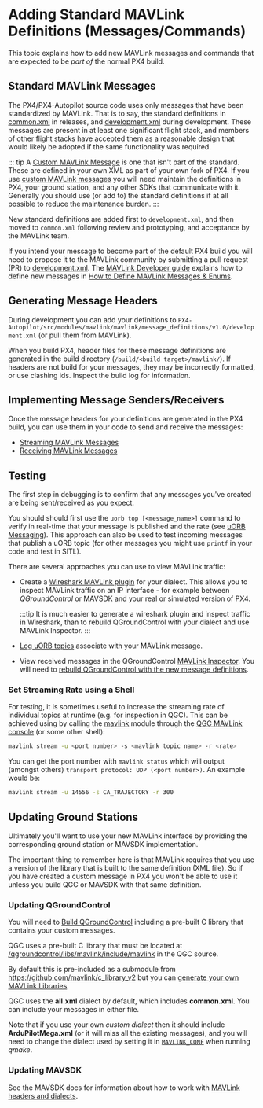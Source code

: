 # Adding Standard MAVLink Definitions (Messages/Commands)

This topic explains how to add new MAVLink messages and commands that are expected to be _part of_ the normal PX4 build.

## Standard MAVLink Messages

The PX4/PX4-Autopilot source code uses only messages that have been standardized by MAVLink.
That is to say, the standard definitions in [common.xml](https://mavlink.io/en/messages/common.html) in releases, and [development.xml](https://mavlink.io/en/messages/development.html) during development.
These messages are present in at least one significant flight stack, and members of other flight stacks have accepted them as a reasonable design that would likely be adopted if the same functionality was required.

::: tip
A [Custom MAVLink Message](../mavlink/custom_messages.md) is one that isn't part of the standard.
These are defined in your own XML as part of your own fork of PX4.
If you use [custom MAVLink messages](../mavlink/custom_messages.md) you will need maintain the definitions in PX4, your ground station, and any other SDKs that communicate with it.
Generally you should use (or add to) the standard definitions if at all possible to reduce the maintenance burden.
:::

New standard definitions are added first to `development.xml`, and then moved to `common.xml` following review and prototyping, and acceptance by the MAVLink team.

If you intend your message to become part of the default PX4 build you will need to propose it to the MAVLink community by submitting a pull request (PR) to [development.xml](https://github.com/mavlink/mavlink/blob/master/message_definitions/v1.0/development.xml).
The [MAVLink Developer guide](https://mavlink.io/en/getting_started/) explains how to define new messages in [How to Define MAVLink Messages & Enums](https://mavlink.io/en/guide/define_xml_element.html).

## Generating Message Headers

During development you can add your definitions to `PX4-Autopilot/src/modules/mavlink/mavlink/message_definitions/v1.0/development.xml` (or pull them from MAVLink).

When you build PX4, header files for these message definitions are generated in the build directory (`/build/<build target>/mavlink/`).
If headers are not build for your messages, they may be incorrectly formatted, or use clashing ids.
Inspect the build log for information.

## Implementing Message Senders/Receivers

Once the message headers for your definitions are generated in the PX4 build, you can use them in your code to send and receive the messages:

- [Streaming MAVLink Messages](../mavlink/streaming_messages.md)
- [Receiving MAVLink Messages](../mavlink/receiving_messages.md)

## Testing

The first step in debugging is to confirm that any messages you've created are being sent/received as you expect.

You should should first use the `uorb top [<message_name>]` command to verify in real-time that your message is published and the rate (see [uORB Messaging](../middleware/uorb.md#uorb-top-command)).
This approach can also be used to test incoming messages that publish a uORB topic (for other messages you might use `printf` in your code and test in SITL).

There are several approaches you can use to view MAVLink traffic:

- Create a [Wireshark MAVLink plugin](https://mavlink.io/en/guide/wireshark.html) for your dialect.
  This allows you to inspect MAVLink traffic on an IP interface - for example between _QGroundControl_ or MAVSDK and your real or simulated version of PX4.

  :::tip
  It is much easier to generate a wireshark plugin and inspect traffic in Wireshark, than to rebuild QGroundControl with your dialect and use MAVLink Inspector.
  :::

- [Log uORB topics](../dev_log/logging.md) associate with your MAVLink message.
- View received messages in the QGroundControl [MAVLink Inspector](https://docs.qgroundcontrol.com/master/en/qgc-user-guide/analyze_view/mavlink_inspector.html).
  You will need to [rebuild QGroundControl with the new message definitions](#updating-ground-stations).

### Set Streaming Rate using a Shell

For testing, it is sometimes useful to increase the streaming rate of individual topics at runtime (e.g. for inspection in QGC).
This can be achieved using by calling the [mavlink](../modules/modules_communication.md#mavlink) module through the [QGC MAVLink console](https://docs.qgroundcontrol.com/master/en/qgc-user-guide/analyze_view/mavlink_console.html) (or some other shell):

```sh
mavlink stream -u <port number> -s <mavlink topic name> -r <rate>
```

You can get the port number with `mavlink status` which will output (amongst others) `transport protocol: UDP (<port number>)`.
An example would be:

```sh
mavlink stream -u 14556 -s CA_TRAJECTORY -r 300
```

## Updating Ground Stations

Ultimately you'll want to use your new MAVLink interface by providing the corresponding ground station or MAVSDK implementation.

The important thing to remember here is that MAVLink requires that you use a version of the library that is built to the same definition (XML file).
So if you have created a custom message in PX4 you won't be able to use it unless you build QGC or MAVSDK with that same definition.

### Updating QGroundControl

You will need to [Build QGroundControl](https://docs.qgroundcontrol.com/master/en/qgc-dev-guide/getting_started/index.html) including a pre-built C library that contains your custom messages.

QGC uses a pre-built C library that must be located at [/qgroundcontrol/libs/mavlink/include/mavlink](https://github.com/mavlink/qgroundcontrol/tree/master/libs/mavlink/include/mavlink) in the QGC source.

By default this is pre-included as a submodule from <https://github.com/mavlink/c_library_v2> but you can [generate your own MAVLink Libraries](https://mavlink.io/en/getting_started/generate_libraries.html).

QGC uses the **all.xml** dialect by default, which includes **common.xml**.
You can include your messages in either file.

Note that if you use your own _custom dialect_ then it should include **ArduPilotMega.xml** (or it will miss all the existing messages), and you will need to change the dialect used by setting it in [`MAVLINK_CONF`](https://github.com/mavlink/qgroundcontrol/blob/master/QGCExternalLibs.pri#L52) when running _qmake_.

### Updating MAVSDK

See the MAVSDK docs for information about how to work with [MAVLink headers and dialects](https://mavsdk.mavlink.io/main/en/cpp/guide/build.html).

